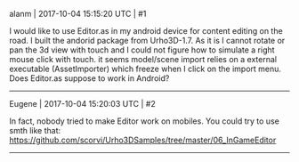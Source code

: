 alanm | 2017-10-04 15:15:20 UTC | #1

I would like to use Editor.as in my android device for content editing on the road. I built the andorid package from Urho3D-1.7.  As it is I cannot rotate or pan the  3d view with touch and I could not figure how to simulate a right mouse click with touch.  it seems model/scene import relies on a external executable (AssetImporter) which freeze when I click on the import menu. Does Editor.as suppose to work in Android?

-------------------------

Eugene | 2017-10-04 15:20:03 UTC | #2

In fact, nobody tried to make Editor work on mobiles.
You could try to use smth like that:
https://github.com/scorvi/Urho3DSamples/tree/master/06_InGameEditor

-------------------------

